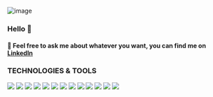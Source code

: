 
![image](https://user-images.githubusercontent.com/26464310/134077734-66995cd1-c8cb-4c86-a954-e6db6254b573.png)

### Hello 👋
#### 💬 Feel free to ask me about whatever you want, you can find me on <a  target="_blank" href="https://www.linkedin.com/in/raidelv/">LinkedIn</a>


### TECHNOLOGIES & TOOLS

![](https://img.shields.io/badge/JS-NodeJS-informational?style=flat&logo=node.js&logoColor=white&color=green)
![](https://img.shields.io/badge/Typescript-informational?style=flat&logo=typescript&logoColor=white&color=blue)
![](https://img.shields.io/badge/JS-React-informational?style=flat&logo=react&logoColor=white&color=blue)
![](https://img.shields.io/badge/JS-Angular-informational?style=flat&logo=angular&logoColor=white&color=red)
![](https://img.shields.io/badge/JAVA-sprint-informational?style=flat&logo=java&logoColor=white&color=red)
![](https://img.shields.io/badge/PHP-Laravel-informational?style=flat&logo=laravel&logoColor=white&color=red)
![](https://img.shields.io/badge/PHP-Symfony-informational?style=flat&logo=symfony&logoColor=white&color=gray)
![](https://img.shields.io/badge/DB-MySQL-informational?style=flat&logo=mysql&logoColor=white&color=blue)
![](https://img.shields.io/badge/DB-PostgreSQL-informational?style=flat&logo=postgresql&logoColor=white&color=blue)
![](https://img.shields.io/badge/DB-Mongo-informational?style=flat&logo=mongodb&logoColor=white&color=green)
![](https://img.shields.io/badge/TOOL-Docker-informational?style=flat&logo=docker&logoColor=white&color=blue)
![](https://img.shields.io/badge/TOOL-Kubernetes-informational?style=flat&logo=kubernetes&logoColor=white&color=blue)
![](https://img.shields.io/badge/TOOL-Vagrant-informational?style=flat&logo=vagrant&logoColor=white&color=red)





<!--
**raidel90/raidel90** is a ✨ _special_ ✨ repository because its `README.md` (this file) appears on your GitHub profile.

Here are some ideas to get you started:

- 🔭 I’m currently working on ...
- 🌱 I’m currently learning ...
- 👯 I’m looking to collaborate on ...
- 🤔 I’m looking for help with ...
- 💬 Ask me about ...
- 📫 How to reach me: ...
- 😄 Pronouns: ...
- ⚡ Fun fact: ...
-->
